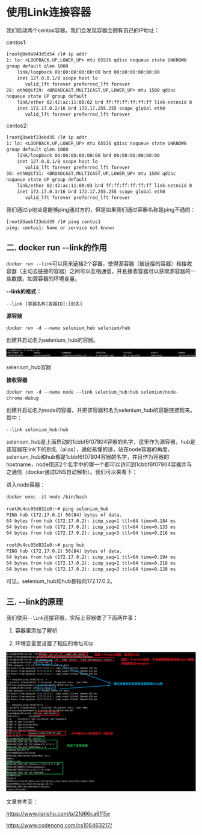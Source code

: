 # 使用Link连接容器

我们启动两个centos容器，我们会发现容器会拥有自己的IP地址：

centos1:

```shell
[root@8e9a943d5d54 /]# ip addr
1: lo: <LOOPBACK,UP,LOWER_UP> mtu 65536 qdisc noqueue state UNKNOWN group default qlen 1000
    link/loopback 00:00:00:00:00:00 brd 00:00:00:00:00:00
    inet 127.0.0.1/8 scope host lo
       valid_lft forever preferred_lft forever
28: eth0@if29: <BROADCAST,MULTICAST,UP,LOWER_UP> mtu 1500 qdisc noqueue state UP group default 
    link/ether 02:42:ac:11:00:02 brd ff:ff:ff:ff:ff:ff link-netnsid 0
    inet 172.17.0.2/16 brd 172.17.255.255 scope global eth0
       valid_lft forever preferred_lft forever
```

centos2:

```shell
[root@3aebf23ebd35 /]# ip addr
1: lo: <LOOPBACK,UP,LOWER_UP> mtu 65536 qdisc noqueue state UNKNOWN group default qlen 1000
    link/loopback 00:00:00:00:00:00 brd 00:00:00:00:00:00
    inet 127.0.0.1/8 scope host lo
       valid_lft forever preferred_lft forever
30: eth0@if31: <BROADCAST,MULTICAST,UP,LOWER_UP> mtu 1500 qdisc noqueue state UP group default 
    link/ether 02:42:ac:11:00:03 brd ff:ff:ff:ff:ff:ff link-netnsid 0
    inet 172.17.0.3/16 brd 172.17.255.255 scope global eth0
       valid_lft forever preferred_lft forever
```

我们通过ip地址是能够ping通对方的，但是如果我们通过容器名称是ping不通的：

```shell
[root@3aebf23ebd35 /]# ping centos1
ping: centos1: Name or service not known
```

## 二. docker run --link的作用

`docker run --link`可以用来链接2个容器，使得源容器（被链接的容器）和接收容器（主动去链接的容器）之间可以互相通信，并且接收容器可以获取源容器的一些数据，如源容器的环境变量。

**--link的格式：**

```shell
--link [容器名称|容器ID]:[别名]
```

**源容器**

```
docker run -d --name selenium_hub selenium/hub
```

创建并启动名为selenium_hub的容器。

![img](../images/7.png)

selenium_hub容器

**接收容器**

```shell
docker run -d --name node --link selenium_hub:hub selenium/node-chrome-debug
```

创建并启动名为node的容器，并把该容器和名为selenium_hub的容器链接起来。其中：

```shell
--link selenium_hub:hub
```

selenium_hub是上面启动的1cbbf6f07804容器的名字，这里作为源容器，hub是该容器在link下的别名（alias），通俗易懂的讲，站在node容器的角度，selenium_hub和hub都是1cbbf6f07804容器的名字，并且作为容器的hostname，node用这2个名字中的哪一个都可以访问到1cbbf6f07804容器并与之通信（docker通过DNS自动解析）。我们可以来看下：

进入node容器：

```
docker exec -it node /bin/bash

root@c4cc05d832e0:~# ping selenium_hub
PING hub (172.17.0.2) 56(84) bytes of data.
64 bytes from hub (172.17.0.2): icmp_seq=1 ttl=64 time=0.184 ms
64 bytes from hub (172.17.0.2): icmp_seq=2 ttl=64 time=0.133 ms
64 bytes from hub (172.17.0.2): icmp_seq=3 ttl=64 time=0.216 ms

root@c4cc05d832e0:~# ping hub
PING hub (172.17.0.2) 56(84) bytes of data.
64 bytes from hub (172.17.0.2): icmp_seq=1 ttl=64 time=0.194 ms
64 bytes from hub (172.17.0.2): icmp_seq=2 ttl=64 time=0.218 ms
64 bytes from hub (172.17.0.2): icmp_seq=3 ttl=64 time=0.128 ms
```

可见，selenium_hub和hub都指向172.17.0.2。

## 三. --link的原理

我们使用`--link`连接容器，实际上容器做了下面两件事：

1. 容器里添加了解析

2. 环境变量里设置了相应的地址和ip

![](../images/16.png)

文章参考至：

https://www.jianshu.com/p/21d66ca6115e

https://www.codenong.com/cs106463217/

